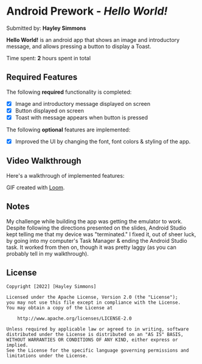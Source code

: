 # Android Prework - *Hello World!*

Submitted by: **Hayley Simmons**

**Hello World!** is an android app that shows an image and introductory message, and allows pressing a button to display a Toast. 

Time spent: **2** hours spent in total

## Required Features

The following **required** functionality is completed:

* [x] Image and introductory message displayed on screen
* [x] Button displayed on screen
* [x] Toast with message appears when button is pressed 

The following **optional** features are implemented:

* [X] Improved the UI by changing the font, font colors & styling of the app.

## Video Walkthrough

Here's a walkthrough of implemented features:

GIF created with [Loom](https://www.loom.com/share/c5a5f65bfb0f4d10a940707a347550dd).  

## Notes

My challenge while building the app was getting the emulator to work. Despite following the directions presented on the slides, Android Studio kept telling me that my device was "terminated." I fixed it, out of sheer luck, by going into my computer's Task Manager & ending the Android Studio task. It worked from then on, though it was pretty laggy (as you can probably tell in my walkthrough).

## License

    Copyright [2022] [Hayley Simmons]

    Licensed under the Apache License, Version 2.0 (the "License");
    you may not use this file except in compliance with the License.
    You may obtain a copy of the License at

        http://www.apache.org/licenses/LICENSE-2.0

    Unless required by applicable law or agreed to in writing, software
    distributed under the License is distributed on an "AS IS" BASIS,
    WITHOUT WARRANTIES OR CONDITIONS OF ANY KIND, either express or implied.
    See the License for the specific language governing permissions and
    limitations under the License.
